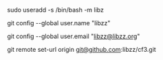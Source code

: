 sudo useradd -s /bin/bash -m libz

git config --global user.name "libzz"

git config --global user.email "libzz@libzz.org"

git remote set-url origin git@github.com:libzz/cf3.git
